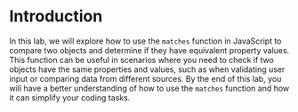 # Introduction

In this lab, we will explore how to use the `matches` function in JavaScript to compare two objects and determine if they have equivalent property values. This function can be useful in scenarios where you need to check if two objects have the same properties and values, such as when validating user input or comparing data from different sources. By the end of this lab, you will have a better understanding of how to use the `matches` function and how it can simplify your coding tasks.
